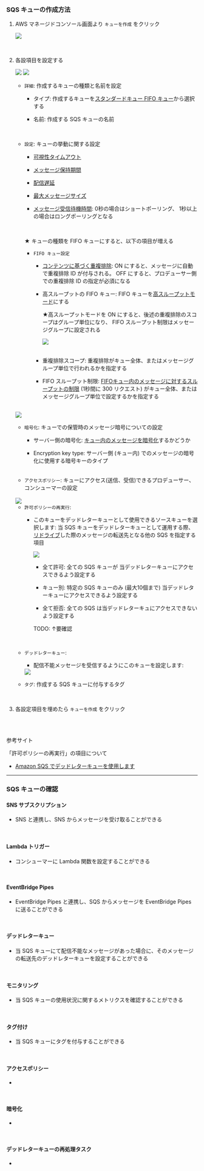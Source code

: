 ### SQS キューの作成方法

1. AWS マネージドコンソール画面より `キューを作成` をクリック

    <img src="./img/SQS-Create_1.png" />

<br>

2. 各設項目を設定する

    <img src="./img/SQS-Create_2.png" />
    <img src="./img/SQS-Create_5.png" />

    <br>

    - `詳細`: 作成するキューの種類と名前を設定

        - タイプ: 作成するキューを[スタンダードキュー FIFO キュー](./AmazonSQS.md#キューの種類)から選択する

        - 名前: 作成する SQS キューの名前

    <br>

    - `設定`: キューの挙動に関する設定

        - [可視性タイムアウト](./AmazonSQS.md#キュー)

        - [メッセージ保持期間](./AmazonSQS.md#キュー)

        - [配信遅延](./AmazonSQS.md#遅延キュー-delay-seconds)

        - [最大メッセージサイズ](./AmazonSQS.md#メッセージ)

        - [メッセージ受信待機時間](./AmazonSQS.md#コンシューマー-consumer): 0秒の場合はショートポーリング、 1秒以上の場合はロングポーリングとなる

        <br>

        ★ キューの種類を FIFO キューにすると、以下の項目が増える

        - `FIFO キュー設定`

            - [コンテンツに基づく重複排除](./AmazonSQS.md#fifo-キュー): ON にすると、メッセージに自動で重複排除 ID が付与される。 OFF にすると、プロデューサー側での重複排除 ID の指定が必須になる

            - 高スループットの FIFO キュー: FIFO キューを[高スループットモード](./AmazonSQS.md#fifo-キュー-1)にする
                
                ★高スループットモードを ON にすると、後述の重複排除のスコープはグループ単位になり、 FIFO スループット制限はメッセージグループに設定される
                
                <img src="./img/SQS-Create_6.png" />
            <br>

            - 重複排除スコープ: 重複排除がキュー全体、またはメッセージグループ単位で行われるかを指定する

            - FIFO スループット制限: [FIFOキュー内のメッセージに対するスループットの制限](./AmazonSQS.md#fifo-キュー-1) (1秒間に 300 リクエスト) がキュー全体、またはメッセージグループ単位で設定するかを指定する

    <br>

    <img src="./img/SQS-Create_3.png" />

    - `暗号化`: キューでの保管時のメッセージ暗号についての設定

        - サーバー側の暗号化: 
        [キュー内のメッセージを暗号化](./AmazonSQS.md#キュー)するかどうか

        - Encryption key type: サーバー側 (キュー内) でのメッセージの暗号化に使用する暗号キーのタイプ

    <br>

    - `アクセスポリシー`: キューにアクセス(送信、受信)できるプロデューサー、コンシューマーの設定
    
    <br>

    <img src="./img/SQS-Create_4.png" />

    <br>

    - `許可ポリシーの再実行`: 
        - このキューをデッドレターキューとして使用できるソースキューを選択します: 当 SQS キューをデッドレターキューとして運用する際、[リドライブ](./AmazonSQS.md)した際のメッセージの転送先となる他の SQS を指定する項目



            <img src="./img/SQS-Create_7.png" />

            <br>

            - 全て許可: 全ての SQS キューが 当デッドレターキューにアクセスできるよう設定する

            - キュー別: 特定の SQS キューのみ (最大10個まで) 当デッドレターキューにアクセスできるよう設定する

            - 全て拒否: 全ての SQS は当デッドレターキュにアクセスできないよう設定する

            TODO: ↑要確認

    <br>

    - `デッドレターキュー`:
        - 配信不能メッセージを受信するようにこのキューを設定します: 

        <img src="./img/SQS-Create_8.png" />

    - `タグ`: 作成する SQS キューに付与するタグ

<br>

3. 各設定項目を埋めたら `キューを作成` をクリック

<br>
<br>

参考サイト

「許可ポリシーの再実行」の項目について
- [Amazon SQS でデッドレターキューを使用します](https://docs.aws.amazon.com/ja_jp/AWSSimpleQueueService/latest/SQSDeveloperGuide/sqs-dead-letter-queues.html#policies-for-dead-letter-queues)

---

### SQS キューの確認

#### SNS サブスクリプション

- SNS と連携し、SNS からメッセージを受け取ることができる

<br>

#### Lambda トリガー

- コンシューマーに Lambda 関数を設定することができる

<br>

#### EventBridge Pipes

- EventBridge Pipes と連携し、SQS からメッセージを EventBridge Pipes に送ることができる

<br>

#### デッドレターキュー

- 当 SQS キューにて配信不能なメッセージがあった場合に、そのメッセージの転送先のデッドレターキューを設定することができる

<br>

#### モニタリング

- 当 SQS キューの使用状況に関するメトリクスを確認することができる

<br>

#### タグ付け

- 当 SQS キューにタグを付与することができる

<br>

#### アクセスポリシー

- 

<br>

#### 暗号化

- 

<br>

#### デッドレターキューの再処理タスク

- 

<br>

#### 